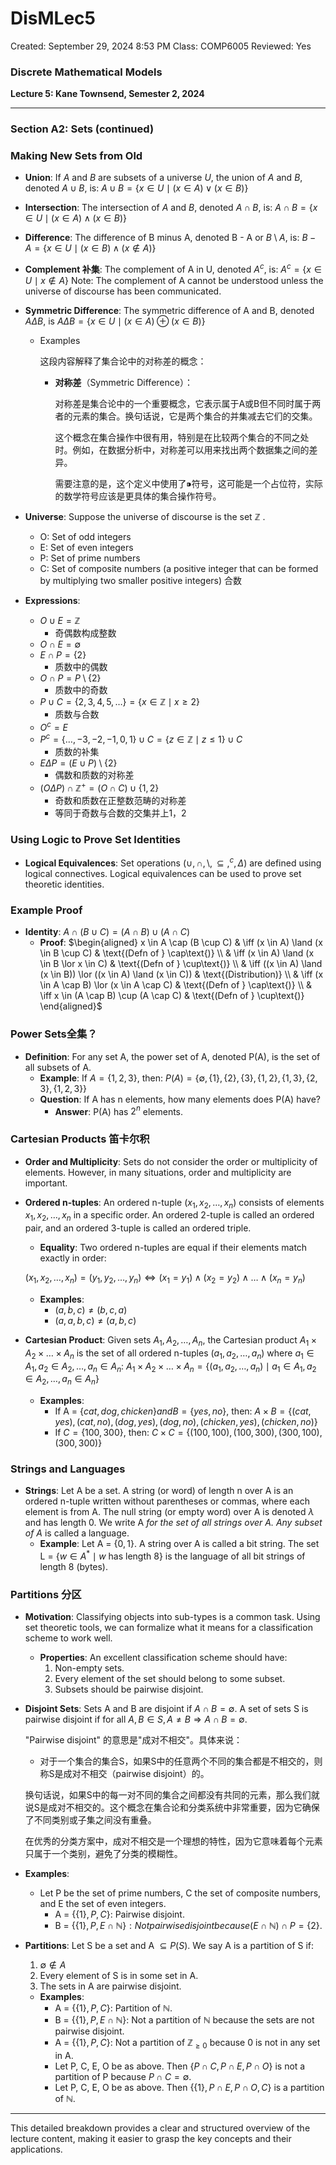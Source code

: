 # DisMLec5

Created: September 29, 2024 8:53 PM
Class: COMP6005
Reviewed: Yes

### Discrete Mathematical Models

**Lecture 5: Kane Townsend, Semester 2, 2024**

---

### Section A2: Sets (continued)

### Making New Sets from Old

- **Union**: If $A$ and $B$ are subsets of a universe $U$, the union of $A$ and $B$, denoted $A \cup B$, is:
$A \cup B = \{x \in U \mid (x \in A) \lor (x \in B)\}$
- **Intersection**: The intersection of $A$ and $B$, denoted $A \cap B$, is:
$A \cap B = \{x \in U \mid (x \in A) \land (x \in B)\}$
- **Difference**: The difference of B minus A, denoted B - A or $B \setminus A$, is:
$B - A = \{x \in U \mid (x \in B) \land (x \notin A)\}$
- **Complement 补集**: The complement of A in U, denoted $A^c$, is:
$A^c = \{x \in U \mid x \notin A\}$
Note: The complement of A cannot be understood unless the universe of discourse has been communicated.
- **Symmetric Difference**: The symmetric difference of A and B, denoted $A \Delta B$, is
$A \Delta B = \{x \in U \mid (x \in A) \oplus (x \in B)\}$
    - Examples
        
        这段内容解释了集合论中的对称差的概念：
        
        - **对称差**（Symmetric Difference）：
            
            对称差是集合论中的一个重要概念，它表示属于A或B但不同时属于两者的元素的集合。换句话说，它是两个集合的并集减去它们的交集。
            
            这个概念在集合操作中很有用，特别是在比较两个集合的不同之处时。例如，在数据分析中，对称差可以用来找出两个数据集之间的差异。
            
            需要注意的是，这个定义中使用了⁍符号，这可能是一个占位符，实际的数学符号应该是更具体的集合操作符号。
            
- **Universe**: Suppose the universe of discourse is the set  $\mathbb{Z}$ .
    - O: Set of odd integers
    - E: Set of even integers
    - P: Set of prime numbers
    - C: Set of composite numbers (a positive integer that can be formed by multiplying two smaller positive integers) 合数
- **Expressions**:
    - $O \cup E = \mathbb{Z}$
        - 奇偶数构成整数
    - $O \cap E = \emptyset$
    - $E \cap P = \{2\}$
        - 质数中的偶数
    - $O \cap P = P \setminus \{2\}$
        - 质数中的奇数
    - $P \cup C = \{2, 3, 4, 5, \ldots\} = \{x \in \mathbb{Z} \mid x \geq 2\}$
        - 质数与合数
    - $O^c = E$
    - $P^c = \{\ldots, -3, -2, -1, 0, 1\} \cup C = \{z \in \mathbb{Z} \mid z \leq 1\} \cup C$
        - 质数的补集
    - $E \Delta P = (E \cup P) \setminus \{2\}$
        - 偶数和质数的对称差
    - $(O \Delta P) \cap \mathbb{Z}^+ = (O \cap C) \cup \{1, 2\}$
        - 奇数和质数在正整数范畴的对称差
        - 等同于奇数与合数的交集并上1，2

### Using Logic to Prove Set Identities

- **Logical Equivalences**: Set operations  $(\cup, \cap, \setminus, \subseteq, ^c, \Delta)$ are defined using logical connectives. Logical equivalences can be used to prove set theoretic identities.

### Example Proof

- **Identity**: $A \cap (B \cup C) = (A \cap B) \cup (A \cap C)$
    - **Proof**:
    $\begin{aligned}
    x \in A \cap (B \cup C) & \iff (x \in A) \land (x \in B \cup C) & \text{(Defn of } \cap\text{)} \\
    & \iff (x \in A) \land (x \in B \lor x \in C) & \text{(Defn of } \cup\text{)} \\
    & \iff ((x \in A) \land (x \in B)) \lor ((x \in A) \land (x \in C)) & \text{(Distribution)} \\
    & \iff (x \in A \cap B) \lor (x \in A \cap C) & \text{(Defn of } \cap\text{)} \\
    & \iff x \in (A \cap B) \cup (A \cap C) & \text{(Defn of } \cup\text{)}
    \end{aligned}$

### Power Sets全集？

- **Definition**: For any set A, the power set of A, denoted P(A), is the set of all subsets of A.
    - **Example**: If $A = \{1, 2, 3\}$, then:
    $P(A) = \{\emptyset, \{1\}, \{2\}, \{3\}, \{1, 2\}, \{1, 3\}, \{2, 3\}, \{1, 2, 3\}\}$
    - **Question**: If A has n elements, how many elements does P(A) have?
        - **Answer**: P(A) has $2^n$ elements.

### Cartesian Products 笛卡尔积

- **Order and Multiplicity**: Sets do not consider the order or multiplicity of elements. However, in many situations, order and multiplicity are important.
- **Ordered n-tuples**: An ordered n-tuple $(x_1, x_2, \ldots, x_n)$ consists of elements $x_1, x_2, \ldots, x_n$ in a specific order. An ordered 2-tuple is called an ordered pair, and an ordered 3-tuple is called an ordered triple.
    - **Equality**: Two ordered n-tuples are equal if their elements match exactly in order:
    
    $(x_1, x_2, \ldots, x_n) = (y_1, y_2, \ldots, y_n) \iff (x_1 = y_1) \land (x_2 = y_2) \land \ldots \land (x_n = y_n)$
    - **Examples**:
        - $(a, b, c) \ne (b, c, a)$
        - $(a, a, b, c) \ne (a, b, c)$
- **Cartesian Product**: Given sets $A_1, A_2, \ldots, A_n,$ the Cartesian product $A_1 \times A_2 \times \ldots \times A_n$ is the set of all ordered n-tuples ($a_1, a_2, \ldots, a_n$) where $a_1 \in A_1, a_2 \in A_2, \ldots, a_n \in A_n$:
$A_1 \times A_2 \times \ldots \times A_n = \{(a_1, a_2, \ldots, a_n) \mid a_1 \in A_1, a_2 \in A_2, \ldots, a_n \in A_n\}$
    - **Examples**:
        - If A = $\{cat, dog, chicken\} and B = \{yes, no\},$ then:
        $A \times B = \{(cat, yes), (cat, no), (dog, yes), (dog, no), (chicken, yes), (chicken, no)\}$
        - If $C = \{100, 300\}$, then:
        $C \times C = \{(100, 100), (100, 300), (300, 100), (300, 300)\}$

### Strings and Languages

- **Strings**: Let A be a set. A string (or word) of length n over A is an ordered n-tuple written without parentheses or commas, where each element is from A. The null string (or empty word) over A is denoted $\lambda$ and has length 0. We write A *for the set of all strings over A. Any subset of A* is called a language.
    - **Example**: Let A = $\{0, 1\}$. A string over A is called a bit string. The set L = $\{w \in A^* \mid w \text{ has length 8}\}$ is the language of all bit strings of length 8 (bytes).

### Partitions 分区

- **Motivation**: Classifying objects into sub-types is a common task. Using set theoretic tools, we can formalize what it means for a classification scheme to work well.
    - **Properties**: An excellent classification scheme should have:
        1. Non-empty sets.
        2. Every element of the set should belong to some subset.
        3. Subsets should be pairwise disjoint.
- **Disjoint Sets**: Sets A and B are disjoint if $A \cap B = \emptyset$. A set of sets S is pairwise disjoint if for all $A, B \in S, A \ne B \Rightarrow A \cap B = \emptyset.$
    
    "Pairwise disjoint" 的意思是"成对不相交"。具体来说：
    
    - 对于一个集合的集合S，如果S中的任意两个不同的集合都是不相交的，则称S是成对不相交（pairwise disjoint）的。
    
    换句话说，如果S中的每一对不同的集合之间都没有共同的元素，那么我们就说S是成对不相交的。这个概念在集合论和分类系统中非常重要，因为它确保了不同类别或子集之间没有重叠。
    
    在优秀的分类方案中，成对不相交是一个理想的特性，因为它意味着每个元素只属于一个类别，避免了分类的模糊性。
    
- **Examples**:
    - Let P be the set of prime numbers, C the set of composite numbers, and E the set of even integers.
        - A = $\{\{1\}, P, C\}$: Pairwise disjoint.
        - B = $\{\{1\}, P, E \cap \mathbb{N}\}: Not pairwise disjoint because (E \cap \mathbb{N}) \cap P = \{2\}.$
- **Partitions**: Let S be a set and A $\subseteq P(S).$ We say A is a partition of S if:
    1. $\emptyset \notin A$
    2. Every element of S is in some set in A.
    3. The sets in A are pairwise disjoint.
    - **Examples**:
        - A = $\{\{1\}, P, C\}$: Partition of $\mathbb{N}.$
        - B = $\{\{1\}, P, E \cap \mathbb{N}\}$: Not a partition of $\mathbb{N}$ because the sets are not pairwise disjoint.
        - A = $\{\{1\}, P, C\}$: Not a partition of $\mathbb{Z}_{\geq 0}$ because 0 is not in any set in A.
        - Let P, C, E, O be as above. Then $\{P \cap C, P \cap E, P \cap O\}$ is not a partition of P because $P \cap C = \emptyset$.
        - Let P, C, E, O be as above. Then $\{\{1\}, P \cap E, P \cap O, C\}$ is a partition of  $\mathbb{N}$.

---

This detailed breakdown provides a clear and structured overview of the lecture content, making it easier to grasp the key concepts and their applications.